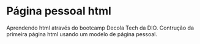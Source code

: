 # Página pessoal html
Aprendendo html através do bootcamp Decola Tech da DIO.
Contrução da primeira página html usando um modelo de página pessoal.
